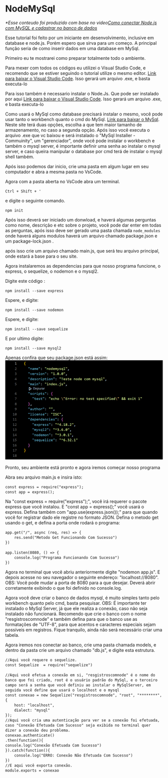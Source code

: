 # NodeMySql


_*Esse conteudo foi produzido com base no video[Como conectar Node.js com MySQL e cadastrar no banco de dados](https://www.youtube.com/watch?v=_OeuPAb9bhU)_

Esse tutorial foi feito por um iniciante em desenvolvimento, inclusive em database e node.js.
Porém espero que sirva para um começo.
A principal função seria de como inserir dados em uma database em MySql.

Primeiro eu te mostrarei como preparar totalmente todo o ambiente.

Para mexer com todos os códigos eu utilizei o Visual Studio Code, e recomendo que se estiver seguindo o tutorial utilize o mesmo editor.
[Link para baixar o Visual Studio Code](https://code.visualstudio.com/download).
Isso gerará um arquivo .exe, e basta executa-lo

Para isso também é necessario instalar o Node.Js.
Que pode ser instalado por aqui
[Link para baixar o Visual Studio Code](https://nodejs.org/pt-br/download).
Isso gerará um arquivo .exe, e basta executa-lo

Como usará o MySql como database precisará instalar o mesmo, você pode usar tanto o workbench quanto o cmd do MySql.
[Link para baixar o MySql](https://dev.mysql.com/downloads/installer/).
Neste site terá duas opções, escolha a que tem maior tamanho de armazenamento, no caso a segunda opção.
Após isso você executa o arquivo .exe que vc baixou e será instalado o "MySql Installer - Commuinity", um "gerenciador", onde você pode instalar o workbench e também o mysql server, é importante definir uma senha ao instalar o mysql server, e caso queira manipular o database por cmd terá de instalar o mysql shell também.


Após isso podemos dar inicio, crie uma pasta em algum lugar em seu computador e abra a mesma pasta no VsCode.

Agora com a pasta aberta no VsCode abra um terminal.
```
Ctrl + Shift + '
```

e digite o seguinte comando.

```
npm init
```

Após isso deverá ser iniciado um donwload, e haverá algumas perguntas como nome, descrição e etc sobre o projeto, você pode dar enter em todas as perguntas, após isso deve ser gerado uma pasta chamada `node_modules` onde haverá alguns modulos haverá um arquivo chamado package.json e um package-lock.json .

após isso crie um arquivo chamado main.js, que será teu arquivo principal, onde estará a base para o seu site.

Agora instalaremos as dependencias para que nosso programa funcione, o express, o sequelize, o nodemon e o mysql2.

Digite este código :
```
npm install --save express
```
Espere, e digite: 
```
npm install --save nodemon
```
Espere, e digite: 
```
npm install --save sequelize
```
E por ultimo digite:
```
npm install --save mysql2
```

Apenas confira que seu package.json está assim:
![Ambiente](img/Ambiente.png)


Pronto, seu ambiente está pronto e agora iremos começar nosso programa

Abra seu arquivo main.js e insira isto:

```
const express = require("express");
const app = express();
```

Na "const express = require("express");", você irá requerer o pacote express que você instalou.
E "const app = express();" você usará o express.
Defina também com "app.use(express.json());" para que quando você for registrar dado ele registre no formato JSON.
Defina o metodo get usando o get, e defina a porta onde rodará o programa:
```
app.get("/", async (req, res) => {
    res.send("Metodo Get Funcionando Com Sucesso")
})

app.listen(8080, () => {
    console.log("Programa Funcionando Com Sucesso")
})
```
Agora no terminal que você abriu anteriormente digite "nodemon app.js".
E depois acesse no seu navegador o seguinte endereço: "localhost://8080".
OBS: Você pode mudar a porta de 8080 para a que desejar.
Deverá abrir corretamente exibindo o que foi definido no console.log.


Agora você deve criar o banco de dados mysql, é muito simples tanto pelo workbench quanto pelo cmd, basta pesquisar.
OBS: É importante ter instalado o MySql Server, já que ele realiza a conexão, caso não seja instalado não funcionará.
Recomendo que crie o banco com o nome "resgistroscomnode" e também defina para que o banco use as formatações de "UTF-8", para que acentos e caracteres especiais sejam possíveis em registros.
Fique tranquilo, ainda não será necessário criar uma tabela.

Agora iremos nos conectar ao banco, crie uma pasta chamada models, e dentro da pasta crie um arquivo chamado "db.js", e digite esta estrutura.

```
//Aqui você requere o sequelize.
const Sequelize  = require("sequelize")

//Aqui você efetua a conexão em si, "resgistroscomnode" é o nome do banco que foi criado, root é o usuário padrão do MySql, e o terceiro campo será a senha que você definiu ao instalar o MySqlServer, em seguida você define que usará o localhost e o mysql
const conexao = new Sequelize("resgistroscomnode", "root", "********", {
    host: "localhost",
    dialect: "mysql"
});
//Aqui você cria uma autenticação para ver se a conexão foi efetuada, caso "Conexão Efetuada Com Sucesso" seja exibida no terminal quer dizer a conexão deu problema.
conexao.authenticate()
.then(function(){
console.log("Conexão Efetuada Com Sucesso")
}).catch(function(){
    console.log("ERRO: Conexão Não Efetuada Com Sucesso")
})
//E aqui você exporta conexão.
module.exports = conexao
```
